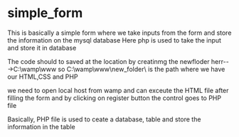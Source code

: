 # simple_form
This is basically a simple form where we take inputs from the form and store the information on the mysql database
Here php is used to take the input and store it in database

The code should to saved at  the location by creatinmg the newfloder herr--->C:\wamp\www
so C:\wamp\www\new_folder\ is the path where we have our HTML,CSS and PHP

we need to open local host from wamp and can exceute the HTML file
after filling the form and by clicking on register button the control goes to PHP file

Basically, PHP file is used to ceate a database, table and store the information  in the table
